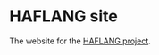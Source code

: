 # HAFLANG site

The website for the [HAFLANG project](https://gow.epsrc.ukri.org/NGBOViewGrant.aspx?GrantRef=EP/W009447/1).
